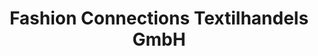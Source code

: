 ---
title: "Fashion Connections Textilhandels GmbH"
url: /gronau/fashion-connections-textilhandels-gmbh/
shop: Textil
---